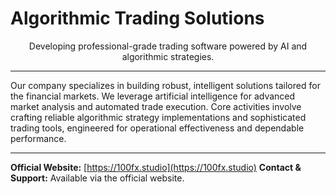 <p align="center">
  <h1>Algorithmic Trading Solutions</h1>
</p>

<p align="center">
  Developing professional-grade trading software powered by AI and algorithmic strategies.
</p>

---

Our company specializes in building robust, intelligent solutions tailored for the financial markets. We leverage artificial intelligence for advanced market analysis and automated trade execution. Core activities involve crafting reliable algorithmic strategy implementations and sophisticated trading tools, engineered for operational effectiveness and dependable performance.

---

**Official Website:** [https://100fx.studio](https://100fx.studio)
**Contact & Support:** Available via the official website.

